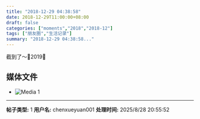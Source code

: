 ```yaml
---
title: "2018-12-29 04:38:58"
date: 2018-12-29T11:00:00+08:00
draft: false
categories: ["moments","2018","2018-12"]
tags: ["朋友圈","生活记录"]
summary: "2018-12-29 04:38:58..."
---
```


截到了～🎉2019🎉

## 媒体文件

- ![Media 1](/Moments/photos/2018-12-29/201812290438580.jpg)

---

**帖子类型:** 1
**用户名:** chenxueyuan001
**处理时间:** 2025/8/28 20:55:52